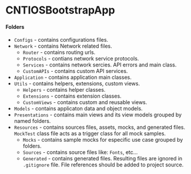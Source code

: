 # CNTIOSBootstrapApp

#### Folders
* `Configs` - contains configurations files. 
* `Network` - contains Network related files.
    * `Router` - contains routing urls.
    * `Protocols` - contians network service protocols.
    * `Services` - contains network sercies. API errors and main class.
    * `CustomAPIs` - contains custom API services.
* `Application` - contains application main classes.
* `Utils` - contains helpers, extensions, custom views.
    * `Helpers` - contains helper classes.
    * `Extensions` - contains extension classes.
    * `CustomViews` - contains custom and reusable views.
* `Models` - contains applicaton data and object models.
* `Presentations` - contains main views and its view models grouped by named folders.
* `Resources` - contains sources files, assets, mocks, and generated files. `MockTest` class file acts as a trigger class for all mock samples.
    * `Mocks` - contains sample mocks for especific use case grouped by folders.
    * `Sources` - contains source files like: `Fonts`, etc...
    * `Generated` - contains generated files. Resulting files are ignored in `.gitignore` file. File references should be added to project source.